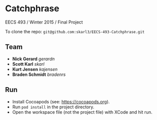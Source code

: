 # Catchphrase
EECS 493 / Winter 2015 / Final Project

To clone the repo:
`git@github.com:skarl3/EECS-493-Catchphrase.git`

## Team
* **Nick Gerard** *gerardn*
* **Scott Karl** *skarl*
* **Kurt Jensen** *kajensen*
* **Braden Schmidt** *bradenrs*

## Run
* Install Cocoapods (see: https://cocoapods.org).
* Run `pod install` in the project directory.
* Open the workspace file (not the project file) with XCode and hit run.